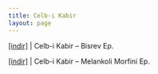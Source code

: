 ```yaml
---
title: Celb-i Kabir
layout: page
---
```


<a href="https://cloud.mail.ru/public/782805112b00/Celb-i%20Kabir%20-%20Bisrev%20E.P" target="_blank">[indir]</a>   |   Celb-i Kabir &#8211; Bisrev Ep.

<a href="https://cloud.mail.ru/public/77ff1812ba04/Celbi%20Kabir%20-%20Melankoli%20Morfini%20EP" target="_blank">[indir]</a>   |   Celb-i Kabir &#8211; Melankoli Morfini Ep.
